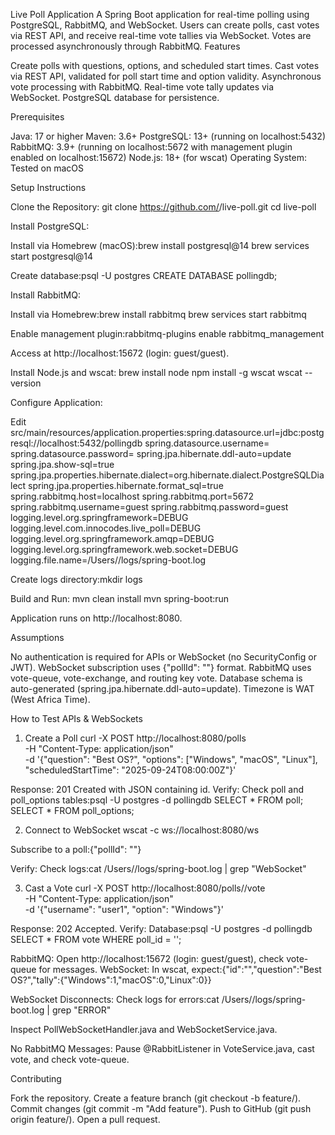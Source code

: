 Live Poll Application
A Spring Boot application for real-time polling using PostgreSQL, RabbitMQ, and WebSocket. Users can create polls, cast votes via REST API, and receive real-time vote tallies via WebSocket. Votes are processed asynchronously through RabbitMQ.
Features

Create polls with questions, options, and scheduled start times.
Cast votes via REST API, validated for poll start time and option validity.
Asynchronous vote processing with RabbitMQ.
Real-time vote tally updates via WebSocket.
PostgreSQL database for persistence.

Prerequisites

Java: 17 or higher
Maven: 3.6+
PostgreSQL: 13+ (running on localhost:5432)
RabbitMQ: 3.9+ (running on localhost:5672 with management plugin enabled on localhost:15672)
Node.js: 18+ (for wscat)
Operating System: Tested on macOS

Setup Instructions

Clone the Repository:
git clone https://github.com/<your-username>/live-poll.git
cd live-poll


Install PostgreSQL:

Install via Homebrew (macOS):brew install postgresql@14
brew services start postgresql@14


Create database:psql -U postgres
CREATE DATABASE pollingdb;




Install RabbitMQ:

Install via Homebrew:brew install rabbitmq
brew services start rabbitmq


Enable management plugin:rabbitmq-plugins enable rabbitmq_management


Access at http://localhost:15672 (login: guest/guest).


Install Node.js and wscat:
brew install node
npm install -g wscat
wscat --version


Configure Application:

Edit src/main/resources/application.properties:spring.datasource.url=jdbc:postgresql://localhost:5432/pollingdb
spring.datasource.username=
spring.datasource.password=
spring.jpa.hibernate.ddl-auto=update
spring.jpa.show-sql=true
spring.jpa.properties.hibernate.dialect=org.hibernate.dialect.PostgreSQLDialect
spring.jpa.properties.hibernate.format_sql=true
spring.rabbitmq.host=localhost
spring.rabbitmq.port=5672
spring.rabbitmq.username=guest
spring.rabbitmq.password=guest
logging.level.org.springframework=DEBUG
logging.level.com.innocodes.live_poll=DEBUG
logging.level.org.springframework.amqp=DEBUG
logging.level.org.springframework.web.socket=DEBUG
logging.file.name=/Users/<your-username>/logs/spring-boot.log


Create logs directory:mkdir logs




Build and Run:
mvn clean install
mvn spring-boot:run


Application runs on http://localhost:8080.



Assumptions

No authentication is required for APIs or WebSocket (no SecurityConfig or JWT).
WebSocket subscription uses {"pollId": "<id>"} format.
RabbitMQ uses vote-queue, vote-exchange, and routing key vote.
Database schema is auto-generated (spring.jpa.hibernate.ddl-auto=update).
Timezone is WAT (West Africa Time).

How to Test APIs & WebSockets
1. Create a Poll
   curl -X POST http://localhost:8080/polls \
   -H "Content-Type: application/json" \
   -d '{"question": "Best OS?", "options": ["Windows", "macOS", "Linux"], "scheduledStartTime": "2025-09-24T08:00:00Z"}'


Response: 201 Created with JSON containing id.
Verify: Check poll and poll_options tables:psql -U postgres -d pollingdb
SELECT * FROM poll;
SELECT * FROM poll_options;



2. Connect to WebSocket
   wscat -c ws://localhost:8080/ws


Subscribe to a poll:{"pollId": "<poll-id-from-step-1>"}


Verify: Check logs:cat /Users/<your-username>/logs/spring-boot.log | grep "WebSocket"



3. Cast a Vote
   curl -X POST http://localhost:8080/polls/<poll-id>/vote \
   -H "Content-Type: application/json" \
   -d '{"username": "user1", "option": "Windows"}'


Response: 202 Accepted.
Verify:
Database:psql -U postgres -d pollingdb
SELECT * FROM vote WHERE poll_id = '<poll-id>';


RabbitMQ: Open http://localhost:15672 (login: guest/guest), check vote-queue for messages.
WebSocket: In wscat, expect:{"id":"<poll-id>","question":"Best OS?","tally":{"Windows":1,"macOS":0,"Linux":0}}


WebSocket Disconnects:
Check logs for errors:cat /Users/<your-username>/logs/spring-boot.log | grep "ERROR"


Inspect PollWebSocketHandler.java and WebSocketService.java.


No RabbitMQ Messages:
Pause @RabbitListener in VoteService.java, cast vote, and check vote-queue.

Contributing

Fork the repository.
Create a feature branch (git checkout -b feature/<name>).
Commit changes (git commit -m "Add feature").
Push to GitHub (git push origin feature/<name>).
Open a pull request.
